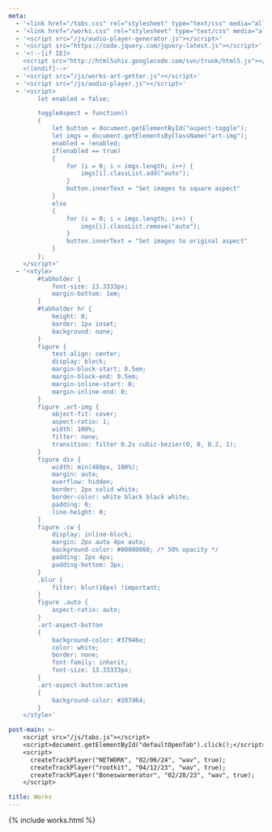 ```yaml
---
meta:
  - '<link href="/tabs.css" rel="stylesheet" type="text/css" media="all">'
  - '<link href="/works.css" rel="stylesheet" type="text/css" media="all">'
  - '<script src="/js/audio-player-generator.js"></script>'
  - '<script src="https://code.jquery.com/jquery-latest.js"></script>'
  - '<!--[if IE]>
    <script src="http://html5shiv.googlecode.com/svn/trunk/html5.js"></script>
    <![endif]-->'
  - '<script src="/js/works-art-getter.js"></script>'
  - '<script src="/js/audio-player.js"></script>'
  - '<script>
        let enabled = false;

        toggleAspect = function()
        {
            let button = document.getElementById("aspect-toggle");
            let imgs = document.getElementsByClassName("art-img");
            enabled = !enabled;
            if(enabled == true)
            {
                for (i = 0; i < imgs.length; i++) {
                    imgs[i].classList.add("auto");
                }
                button.innerText = "Set images to square aspect"
            }
            else
            {
                for (i = 0; i < imgs.length; i++) {
                    imgs[i].classList.remove("auto");
                }
                button.innerText = "Set images to original aspect"
            }
        };
    </script>'
  - '<style>
        #tabholder {
            font-size: 13.3333px;
            margin-bottom: 1em;
        }
        #tabholder hr {
            height: 0;
            border: 1px inset;
            background: none;
        }
        figure {
            text-align: center;
            display: block;
            margin-block-start: 0.5em;
            margin-block-end: 0.5em;
            margin-inline-start: 0;
            margin-inline-end: 0;
        }
        figure .art-img {
            object-fit: cover;
            aspect-ratio: 1;
            width: 100%;
            filter: none;
            transition: filter 0.2s cubic-bezier(0, 0, 0.2, 1);
        }
        figure div {
            width: min(480px, 100%);
            margin: auto;
            overflow: hidden;
            border: 2px solid white;
            border-color: white black black white;
            padding: 0;
            line-height: 0;
        }
        figure .cw {
            display: inline-block;
            margin: 2px auto 4px auto;
            background-color: #00000088; /* 50% opacity */
            padding: 2px 4px;
            padding-bottom: 3px;
        }
        .blur {
            filter: blur(16px) !important;
        }
        figure .auto {
            aspect-ratio: auto;
        }
        .art-aspect-button
        {
            background-color: #37946e;
            color: white;
            border: none;
            font-family: inherit;
            font-size: 13.33333px;
        }
        .art-aspect-button:active
        {
            background-color: #287d64;
        }
    </style>'

post-main: >-
    <script src="/js/tabs.js"></script>
    <script>document.getElementById("defaultOpenTab").click();</script>
    <script>
      createTrackPlayer("NETWORK", "02/06/24", "wav", true);
      createTrackPlayer("rootkit", "04/12/23", "wav", true);
      createTrackPlayer("Boneswarmerator", "02/28/23", "wav", true);
    </script>

title: Works
---
```


{% include works.html %}
